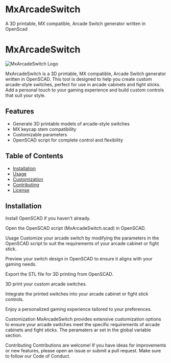 # MxArcadeSwitch
A  3D printable, MX compatible, Arcade Switch generator written in OpenScad

# MxArcadeSwitch

![MxArcadeSwitch Logo](link_to_logo_image.png)

MxArcadeSwitch is a 3D printable, MX compatible, Arcade Switch generator written in OpenSCAD. This tool is designed to help you create custom arcade-style switches, perfect for use in arcade cabinets and fight sticks.  Add a personal touch to your gaming experience and build custom controls that suit your style.

## Features

- Generate 3D printable models of arcade-style switches
- MX keycap stem compatibility
- Customizable parameters 
- OpenSCAD script for complete control and flexibility

## Table of Contents

- [Installation](#installation)
- [Usage](#usage)
- [Customization](#customization)
- [Contributing](#contributing)
- [License](#license)

## Installation

Install OpenSCAD if you haven't already. 

Open the OpenSCAD script (MxArcadeSwitch.scad) in OpenSCAD.

Usage
Customize your arcade switch by modifying the parameters in the OpenSCAD script to suit the requirements of your arcade cabinet or fight stick.

Preview your switch design in OpenSCAD to ensure it aligns with your gaming needs.

Export the STL file for 3D printing from OpenSCAD.

3D print your custom arcade switches.

Integrate the printed switches into your arcade cabinet or fight stick controls.

Enjoy a personalized gaming experience tailored to your preferences.

Customization
MxArcadeSwitch provides extensive customization options to ensure your arcade switches meet the specific requirements of arcade cabinets and fight sticks. The peramaters ar set in the global variable section.

Contributing
Contributions are welcome! If you have ideas for improvements or new features, please open an issue or submit a pull request. Make sure to follow our Code of Conduct.
   
